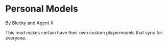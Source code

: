 # Personal Models

By Blocky and Agent X

This mod makes certain have their own custom playermodels that sync for everyone.